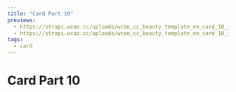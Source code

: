 ```yaml
---
title: "Card Part 10"
previews:
  - https://strapi.wcao.cc/uploads/wcao_cc_beauty_template_en_card_10_i_Phone_12_Pro_10aedaed91.jpg
  - https://strapi.wcao.cc/uploads/wcao_cc_beauty_template_en_card_10_i_Phone_12_Pro_1_72bb592dfb.jpg
tags:
  - card
---
```


# Card Part 10
